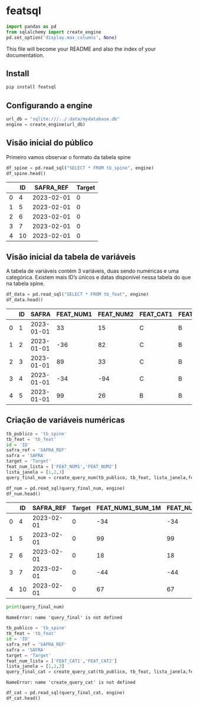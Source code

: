 # featsql

<!-- WARNING: THIS FILE WAS AUTOGENERATED! DO NOT EDIT! -->

``` python
import pandas as pd
from sqlalchemy import create_engine
pd.set_option('display.max_columns', None)
```

This file will become your README and also the index of your
documentation.

## Install

``` sh
pip install featsql
```

## Configurando a engine

``` python
url_db = "sqlite:///../.data/mydatabase.db" 
engine = create_engine(url_db)
```

## Visão inicial do público

Primeiro vamos observar o formato da tabela spine

``` python
df_spine = pd.read_sql("SELECT * FROM tb_spine", engine)
df_spine.head()
```

<div>
<style scoped>
    .dataframe tbody tr th:only-of-type {
        vertical-align: middle;
    }
&#10;    .dataframe tbody tr th {
        vertical-align: top;
    }
&#10;    .dataframe thead th {
        text-align: right;
    }
</style>

|     | ID  | SAFRA_REF  | Target |
|-----|-----|------------|--------|
| 0   | 4   | 2023-02-01 | 0      |
| 1   | 5   | 2023-02-01 | 0      |
| 2   | 6   | 2023-02-01 | 0      |
| 3   | 7   | 2023-02-01 | 0      |
| 4   | 10  | 2023-02-01 | 0      |

</div>

## Visão inicial da tabela de variáveis

A tabela de variáveis contém 3 variáveis, duas sendo numéricas e uma
categórica. Existem mais ID’s únicos e datas disponível nessa tabela do
que na tabela spine.

``` python
df_data = pd.read_sql("SELECT * FROM tb_feat", engine)
df_data.head()
```

<div>
<style scoped>
    .dataframe tbody tr th:only-of-type {
        vertical-align: middle;
    }
&#10;    .dataframe tbody tr th {
        vertical-align: top;
    }
&#10;    .dataframe thead th {
        text-align: right;
    }
</style>

|     | ID  | SAFRA      | FEAT_NUM1 | FEAT_NUM2 | FEAT_CAT1 | FEAT_CAT2 |
|-----|-----|------------|-----------|-----------|-----------|-----------|
| 0   | 1   | 2023-01-01 | 33        | 15        | C         | B         |
| 1   | 2   | 2023-01-01 | -36       | 82        | C         | B         |
| 2   | 3   | 2023-01-01 | 89        | 33        | C         | B         |
| 3   | 4   | 2023-01-01 | -34       | -94       | C         | B         |
| 4   | 5   | 2023-01-01 | 99        | 26        | B         | B         |

</div>

## Criação de variáveis numéricas

``` python
tb_publico = 'tb_spine'
tb_feat = 'tb_feat'
id = 'ID'
safra_ref = 'SAFRA_REF'
safra = 'SAFRA'
target = 'Target'
feat_num_lista = ['FEAT_NUM1','FEAT_NUM2']
lista_janela = [1,2,3]
query_final_num = create_query_num(tb_publico, tb_feat, lista_janela,feat_num_lista, id, safra_ref, target, safra)
```

``` python
df_num = pd.read_sql(query_final_num, engine)
df_num.head()
```

<div>
<style scoped>
    .dataframe tbody tr th:only-of-type {
        vertical-align: middle;
    }
&#10;    .dataframe tbody tr th {
        vertical-align: top;
    }
&#10;    .dataframe thead th {
        text-align: right;
    }
</style>

|     | ID  | SAFRA_REF  | Target | FEAT_NUM1_SUM_1M | FEAT_NUM1_MIN_1M | FEAT_NUM1_MAX_1M | FEAT_NUM1_AGV_1M | FEAT_NUM2_SUM_1M | FEAT_NUM2_MIN_1M | FEAT_NUM2_MAX_1M | FEAT_NUM2_AGV_1M | FEAT_NUM1_SUM_2M | FEAT_NUM1_MIN_2M | FEAT_NUM1_MAX_2M | FEAT_NUM1_AGV_2M | FEAT_NUM2_SUM_2M | FEAT_NUM2_MIN_2M | FEAT_NUM2_MAX_2M | FEAT_NUM2_AGV_2M | FEAT_NUM1_SUM_3M | FEAT_NUM1_MIN_3M | FEAT_NUM1_MAX_3M | FEAT_NUM1_AGV_3M | FEAT_NUM2_SUM_3M | FEAT_NUM2_MIN_3M | FEAT_NUM2_MAX_3M | FEAT_NUM2_AGV_3M |
|-----|-----|------------|--------|------------------|------------------|------------------|------------------|------------------|------------------|------------------|------------------|------------------|------------------|------------------|------------------|------------------|------------------|------------------|------------------|------------------|------------------|------------------|------------------|------------------|------------------|------------------|------------------|
| 0   | 4   | 2023-02-01 | 0      | -34              | -34              | -34              | -34.0            | -94              | -94              | -94              | -94.0            | -34              | -34              | -34              | -34.0            | -94              | -94              | -94              | -94.0            | -34              | -34              | -34              | -34.0            | -94              | -94              | -94              | -94.0            |
| 1   | 5   | 2023-02-01 | 0      | 99               | 99               | 99               | 99.0             | 26               | 26               | 26               | 26.0             | 99               | 99               | 99               | 99.0             | 26               | 26               | 26               | 26.0             | 99               | 99               | 99               | 99.0             | 26               | 26               | 26               | 26.0             |
| 2   | 6   | 2023-02-01 | 0      | 18               | 18               | 18               | 18.0             | -55              | -55              | -55              | -55.0            | 18               | 18               | 18               | 18.0             | -55              | -55              | -55              | -55.0            | 18               | 18               | 18               | 18.0             | -55              | -55              | -55              | -55.0            |
| 3   | 7   | 2023-02-01 | 0      | -44              | -44              | -44              | -44.0            | 4                | 4                | 4                | 4.0              | -44              | -44              | -44              | -44.0            | 4                | 4                | 4                | 4.0              | -44              | -44              | -44              | -44.0            | 4                | 4                | 4                | 4.0              |
| 4   | 10  | 2023-02-01 | 0      | 67               | 67               | 67               | 67.0             | 85               | 85               | 85               | 85.0             | 67               | 67               | 67               | 67.0             | 85               | 85               | 85               | 85.0             | 67               | 67               | 67               | 67.0             | 85               | 85               | 85               | 85.0             |

</div>

``` python
print(query_final_num)
```

    NameError: name 'query_final' is not defined

``` python
tb_publico = 'tb_spine'
tb_feat = 'tb_feat'
id = 'ID'
safra_ref = 'SAFRA_REF'
safra = 'SAFRA'
target = 'Target'
feat_num_lista = ['FEAT_CAT1','FEAT_CAT2']
lista_janela = [1,2,3]
query_final_cat = create_query_cat(tb_publico, tb_feat, lista_janela,feat_num_lista, id, safra_ref, target, safra)
```

    NameError: name 'create_query_cat' is not defined

``` python
df_cat = pd.read_sql(query_final_cat, engine)
df_cat.head()
```
